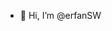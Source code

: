 - 👋 Hi, I’m @erfanSW

<!---
erfanSW/erfanSW is a ✨ special ✨ repository because its `README.md` (this file) appears on your GitHub profile.
You can click the Preview link to take a look at your changes.
--->

